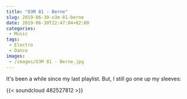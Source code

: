 ```yaml
---
title: "O3M 81 - Berne"
slug: 2019-06-30-o3m-81-berne
date: 2019-06-30T22:47:04+02:00
categories:
 - Music
tags:
 - Electro
 - Dance
images:
 - /images/O3M 81 - Berne.jpg
---
```


It's been a while since my last playlist. But, I still go one up my sleeves:

{{< soundcloud 482527812 >}}